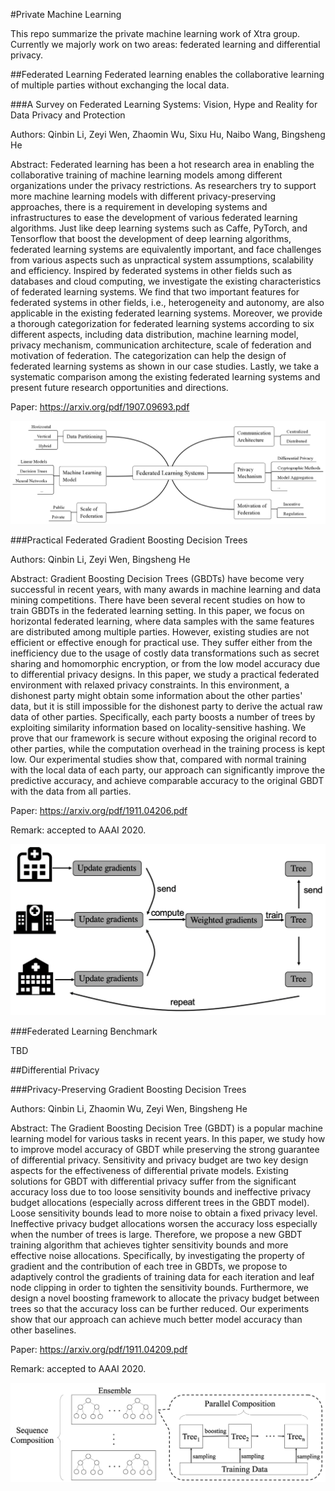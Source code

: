 #Private Machine Learning

This repo summarize the private machine learning work of Xtra group. Currently we majorly work on two areas: federated learning and differential privacy.

##Federated Learning
Federated learning enables the collaborative learning of multiple parties without exchanging the local data.

###A Survey on Federated Learning Systems: Vision, Hype and Reality for Data Privacy and Protection

Authors: Qinbin Li, Zeyi Wen, Zhaomin Wu, Sixu Hu, Naibo Wang, Bingsheng He

Abstract: Federated learning has been a hot research area in enabling the collaborative training of machine learning models among different organizations under the privacy restrictions. As researchers try to support more machine learning models with different privacy-preserving approaches, there is a requirement in developing systems and infrastructures to ease the development of various federated learning algorithms. Just like deep learning systems such as Caffe, PyTorch, and Tensorflow that boost the development of deep learning algorithms, federated learning systems are equivalently important, and face challenges from various aspects such as unpractical system assumptions, scalability and efficiency. Inspired by federated systems in other fields such as databases and cloud computing, we investigate the existing characteristics of federated learning systems. We find that two important features for federated systems in other fields, i.e., heterogeneity and autonomy, are also applicable in the existing federated learning systems. Moreover, we provide a thorough categorization for federated learning systems according to six different aspects, including data distribution, machine learning model, privacy mechanism, communication architecture, scale of federation and motivation of federation. The categorization can help the design of federated learning systems as shown in our case studies. Lastly, we take a systematic comparison among the existing federated learning systems and present future research opportunities and directions.

Paper: https://arxiv.org/pdf/1907.09693.pdf

![](FL_survey/taxonomy.png)


###Practical Federated Gradient Boosting Decision Trees

Authors: Qinbin Li, Zeyi Wen, Bingsheng He

Abstract: Gradient Boosting Decision Trees (GBDTs) have become very successful in recent years, with many awards in machine learning and data mining competitions. There have been several recent studies on how to train GBDTs in the federated learning setting. In this paper, we focus on horizontal federated learning, where data samples with the same features are distributed among multiple parties. However, existing studies are not efficient or effective enough for practical use. They suffer either from the inefficiency due to the usage of costly data transformations such as secret sharing and homomorphic encryption, or from the low model accuracy due to differential privacy designs. In this paper, we study a practical federated environment with relaxed privacy constraints. In this environment, a dishonest party might obtain some information about the other parties' data, but it is still impossible for the dishonest party to derive the actual raw data of other parties. Specifically, each party boosts a number of trees by exploiting similarity information based on locality-sensitive hashing. We prove that our framework is secure without exposing the original record to other parties, while the computation overhead in the training process is kept low. Our experimental studies show that, compared with normal training with the local data of each party, our approach can significantly improve the predictive accuracy, and achieve comparable accuracy to the original GBDT with the data from all parties.

Paper: https://arxiv.org/pdf/1911.04206.pdf

Remark: accepted to AAAI 2020.

![](SimFL/train_a_tree.png)


###Federated Learning Benchmark

TBD

##Differential Privacy

###Privacy-Preserving Gradient Boosting Decision Trees

Authors: Qinbin Li, Zhaomin Wu, Zeyi Wen, Bingsheng He

Abstract: The Gradient Boosting Decision Tree (GBDT) is a popular machine learning model for various tasks in recent years. In this paper, we study how to improve model accuracy of GBDT while preserving the strong guarantee of differential privacy. Sensitivity and privacy budget are two key design aspects for the effectiveness of differential private models. Existing solutions for GBDT with differential privacy suffer from the significant accuracy loss due to too loose sensitivity bounds and ineffective privacy budget allocations (especially across different trees in the GBDT model). Loose sensitivity bounds lead to more noise to obtain a fixed privacy level. Ineffective privacy budget allocations worsen the accuracy loss especially when the number of trees is large. Therefore, we propose a new GBDT training algorithm that achieves tighter sensitivity bounds and more effective noise allocations. Specifically, by investigating the property of gradient and the contribution of each tree in GBDTs, we propose to adaptively control the gradients of training data for each iteration and leaf node clipping in order to tighten the sensitivity bounds. Furthermore, we design a novel boosting framework to allocate the privacy budget between trees so that the accuracy loss can be further reduced. Our experiments show that our approach can achieve much better model accuracy than other baselines.

Paper: https://arxiv.org/pdf/1911.04209.pdf

Remark: accepted to AAAI 2020.

![](DPBoost/framework.png)